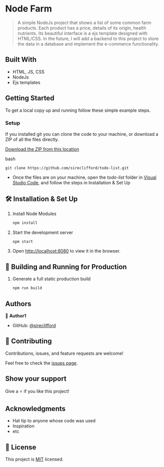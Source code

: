 # Node Farm

> A simple NodeJs project that shows a list of some common farm products. Each product has a price, details of its origin, health nutrients. Its beautiful interface is a ejs template designed with HTML/CSS. In the future, I will add a backend to this project to store the data in a database and implement the e-commerce functionality.


## Built With

- HTML, JS, CSS
- NodeJs
- Ejs templates

## Getting Started
To get a local copy up and running follow these simple example steps.

### Setup
If you installed git you can clone the code to your machine, or download a ZIP of all the files directly.

[Download the ZIP from this location](https://github.com/sireclifford/node-farm)


bash
```
git clone https://github.com/sireclifford/todo-list.git
```

- Once the files are on your machine, open the _todo-list_ folder in [Visual Studio Code](https://code.visualstudio.com/), and follow the steps in Installation & Set Up

## 🛠 Installation & Set Up

1. Install Node Modules

   ```sh
   npm install

2. Start the development server

   ```sh
   npm start   

3. Open [http://localhost:8080](http://localhost:8080) to view it in the browser.

## 🚀 Building and Running for Production

1. Generate a full static production build

   ```sh
   npm run build

## Authors

👤 **Author1**

- GitHub: [@sireclifford](https://github.com/sireclifford)

## 🤝 Contributing

Contributions, issues, and feature requests are welcome!

Feel free to check the [issues page](https://github.com/sireclifford/todo-list/issues).

## Show your support

Give a ⭐️ if you like this project!

## Acknowledgments

- Hat tip to anyone whose code was used
- Inspiration
- etc

## 📝 License

This project is [MIT](./MIT.md) licensed.
